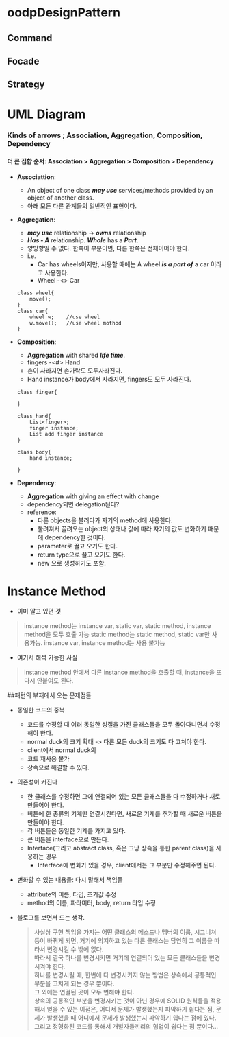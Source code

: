 # oodpDesignPattern
## Command
## Focade
## Strategy

# UML Diagram
### Kinds of arrows ; Association, Aggregation, Composition, Dependency
#### 더 큰 집합 순서: Association > Aggregation > Composition > Dependency
* **Associattion**: 
    * An object of one class ***may use*** services/methods provided by an object of another class. 
    * 아래 모든 다른 관계들의 일반적인 표현이다.

* **Aggregation**: 
    * ***may use*** relationship -> ***owns*** relationship
    * ***Has - A*** relationship. ***Whole*** has a ***Part***. 
    * 양방향일 수 없다. 한쪽이 부분이면, 다른 한쪽은 전체이어야 한다.
    * i.e. 
        * Car has wheels이지만, 사용할 때에는 A wheel ***is a part of*** a car 이라고 사용한다.
        * Wheel -<> Car
    ```
    class wheel{
        move();
    }
    class car{
        wheel w;    //use wheel
        w.move();   //use wheel mothod
    }
    ```
* **Composition**: 
    * **Aggregation** with shared ***life time***.
    * fingers -<#> Hand
    * 손이 사라지면 손가락도 모두사라진다.
    * Hand instance가 body에서 사라지면, fingers도 모두 사라진다.
    ```
    class finger{

    }
    
    class hand{
        List<finger>;
        finger instance;
        List add finger instance
    }
    
    class body{
        hand instance;

    }
    ```
* **Dependency**: 
    * **Aggregation** with giving an effect with change
    * dependency되면 delegation된다?
    * reference: 
        * 다른 objects을 불러다가 자기의 method에 사용한다.
        * 불려져서 끌려오는 object의 상태나 값에 따라 자기의 값도 변화하기 때문에 dependency한 것이다.
        * parameter로 끌고 오기도 한다.
        * return type으로 끌고 오기도 한다.
        * new 으로 생성하기도 포함.


# Instance Method
* 이미 알고 있던 것


>instance method는 instance var, static var, static method, instance method을 모두 호출 가능
static method는 static method, static var만 사용가능. instance var, instance method는 사용 불가능
>
 
* 여기서 해석 가능한 사실
>instance method 안에서 다른 instance method을 호출할 때, instance을 또 다시 안붙여도 된다.

##패턴의 부재에서 오는 문제점들
* 동일한 코드의 중복
    * 코드를 수정할 때 여러 동일한 성질을 가진 클래스들을 모두 돌아다니면서 수정해야 한다. 
    * normal duck의 크기 확대 -> 다른 모든 duck의 크기도 다 고쳐야 한다.
    * client에서 normal duck의 
    * 코드 재사용 불가
    * 상속으로 해결할 수 있다.

* 의존성이 커진다
    * 한 클래스를 수정하면 그에 연결되어 있는 모든 클래스들을 다 수정하거나 새로 만들어야 한다.
    * 버튼에 한 종류의 기계만 연결시킨다면, 새로운 기계를 추가할 때 새로운 버튼을 만들어야 한다. 
    * 각 버튼들은 동일한 기계를 가지고 있다.
    * 큰 버튼을 interface으로 만든다. 
    * Interface(그리고 abstract class, 혹은 그냥 상속을 통한 parent class)을 사용하는 경우
        * Interface에 변화가 있을 경우, client에서는 그 부분만 수정해주면 된다. 
    
* 변화할 수 있는 내용들: 다시 말해서 책임들
    * attribute의 이름, 타입, 초기값 수정
    * method의 이름, 파라미터, body, return 타입 수정

*  블로그를 보면서 드는 생각.
    > 사실상 구현 책임을 가지는 어떤 클래스의 메소드나 멤버의 이름, 시그니쳐 등이 바뀌게 되면, 거기에 의지하고 있는 다른 클래스는 당연히 그 이름을 따라서 변경시킬 수 밖에 없다. <br>
    따라서 결국 하나를 변경시키면 거기에 연결되어 있는 모든 클래스들을 변경시켜야 한다. <br>
    하나를 변경시킬 때, 한번에 다 변경시키지 않는 방법은 상속에서 공통적인 부분을 고치게 되는 경우 뿐이다. <br>
    그 외에는 연결된 곳이 모두 변해야 한다. <br>
    상속의 공통적인 부분을 변경시키는 것이 아닌 경우에 SOLID 원칙들을 적용해서 얻을 수 있는 이점은, 어디서 문제가 발생했는지 파악하기 쉽다는 점, 문제가 발생했을 때 어디에서 문제가 발생했는지 파악하기 쉽다는 점에 있다. 그리고 정형화된 코드를 통해서 개발자들끼리의 협업이 쉽다는 점 뿐이다... 